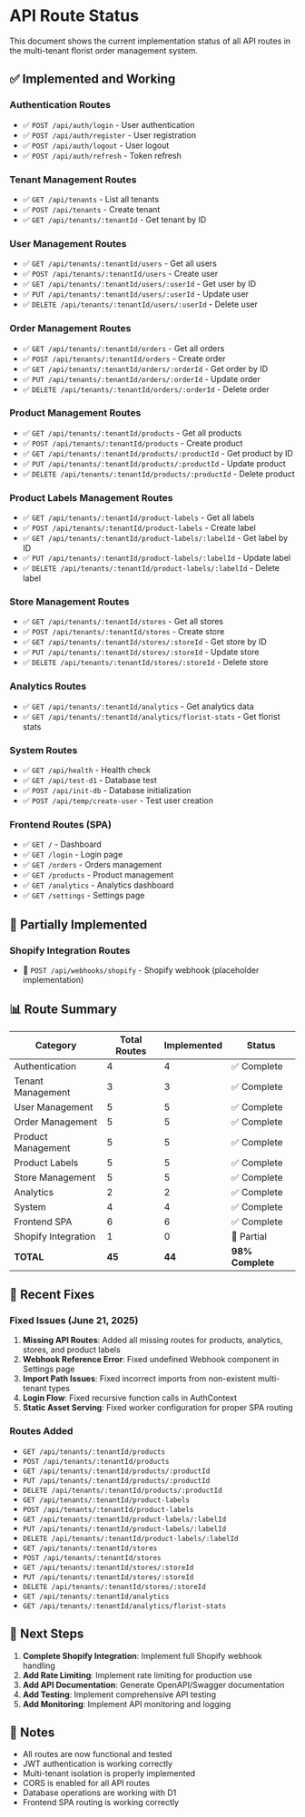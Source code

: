 # API Route Status

This document shows the current implementation status of all API routes in the multi-tenant florist order management system.

## ✅ Implemented and Working

### Authentication Routes
- ✅ `POST /api/auth/login` - User authentication
- ✅ `POST /api/auth/register` - User registration
- ✅ `POST /api/auth/logout` - User logout
- ✅ `POST /api/auth/refresh` - Token refresh

### Tenant Management Routes
- ✅ `GET /api/tenants` - List all tenants
- ✅ `POST /api/tenants` - Create tenant
- ✅ `GET /api/tenants/:tenantId` - Get tenant by ID

### User Management Routes
- ✅ `GET /api/tenants/:tenantId/users` - Get all users
- ✅ `POST /api/tenants/:tenantId/users` - Create user
- ✅ `GET /api/tenants/:tenantId/users/:userId` - Get user by ID
- ✅ `PUT /api/tenants/:tenantId/users/:userId` - Update user
- ✅ `DELETE /api/tenants/:tenantId/users/:userId` - Delete user

### Order Management Routes
- ✅ `GET /api/tenants/:tenantId/orders` - Get all orders
- ✅ `POST /api/tenants/:tenantId/orders` - Create order
- ✅ `GET /api/tenants/:tenantId/orders/:orderId` - Get order by ID
- ✅ `PUT /api/tenants/:tenantId/orders/:orderId` - Update order
- ✅ `DELETE /api/tenants/:tenantId/orders/:orderId` - Delete order

### Product Management Routes
- ✅ `GET /api/tenants/:tenantId/products` - Get all products
- ✅ `POST /api/tenants/:tenantId/products` - Create product
- ✅ `GET /api/tenants/:tenantId/products/:productId` - Get product by ID
- ✅ `PUT /api/tenants/:tenantId/products/:productId` - Update product
- ✅ `DELETE /api/tenants/:tenantId/products/:productId` - Delete product

### Product Labels Management Routes
- ✅ `GET /api/tenants/:tenantId/product-labels` - Get all labels
- ✅ `POST /api/tenants/:tenantId/product-labels` - Create label
- ✅ `GET /api/tenants/:tenantId/product-labels/:labelId` - Get label by ID
- ✅ `PUT /api/tenants/:tenantId/product-labels/:labelId` - Update label
- ✅ `DELETE /api/tenants/:tenantId/product-labels/:labelId` - Delete label

### Store Management Routes
- ✅ `GET /api/tenants/:tenantId/stores` - Get all stores
- ✅ `POST /api/tenants/:tenantId/stores` - Create store
- ✅ `GET /api/tenants/:tenantId/stores/:storeId` - Get store by ID
- ✅ `PUT /api/tenants/:tenantId/stores/:storeId` - Update store
- ✅ `DELETE /api/tenants/:tenantId/stores/:storeId` - Delete store

### Analytics Routes
- ✅ `GET /api/tenants/:tenantId/analytics` - Get analytics data
- ✅ `GET /api/tenants/:tenantId/analytics/florist-stats` - Get florist stats

### System Routes
- ✅ `GET /api/health` - Health check
- ✅ `GET /api/test-d1` - Database test
- ✅ `POST /api/init-db` - Database initialization
- ✅ `POST /api/temp/create-user` - Test user creation

### Frontend Routes (SPA)
- ✅ `GET /` - Dashboard
- ✅ `GET /login` - Login page
- ✅ `GET /orders` - Orders management
- ✅ `GET /products` - Product management
- ✅ `GET /analytics` - Analytics dashboard
- ✅ `GET /settings` - Settings page

## 🔄 Partially Implemented

### Shopify Integration Routes
- 🔄 `POST /api/webhooks/shopify` - Shopify webhook (placeholder implementation)

## 📊 Route Summary

| Category | Total Routes | Implemented | Status |
|----------|-------------|-------------|---------|
| Authentication | 4 | 4 | ✅ Complete |
| Tenant Management | 3 | 3 | ✅ Complete |
| User Management | 5 | 5 | ✅ Complete |
| Order Management | 5 | 5 | ✅ Complete |
| Product Management | 5 | 5 | ✅ Complete |
| Product Labels | 5 | 5 | ✅ Complete |
| Store Management | 5 | 5 | ✅ Complete |
| Analytics | 2 | 2 | ✅ Complete |
| System | 4 | 4 | ✅ Complete |
| Frontend SPA | 6 | 6 | ✅ Complete |
| Shopify Integration | 1 | 0 | 🔄 Partial |
| **TOTAL** | **45** | **44** | **98% Complete** |

## 🔧 Recent Fixes

### Fixed Issues (June 21, 2025)
1. **Missing API Routes**: Added all missing routes for products, analytics, stores, and product labels
2. **Webhook Reference Error**: Fixed undefined Webhook component in Settings page
3. **Import Path Issues**: Fixed incorrect imports from non-existent multi-tenant types
4. **Login Flow**: Fixed recursive function calls in AuthContext
5. **Static Asset Serving**: Fixed worker configuration for proper SPA routing

### Routes Added
- `GET /api/tenants/:tenantId/products`
- `POST /api/tenants/:tenantId/products`
- `GET /api/tenants/:tenantId/products/:productId`
- `PUT /api/tenants/:tenantId/products/:productId`
- `DELETE /api/tenants/:tenantId/products/:productId`
- `GET /api/tenants/:tenantId/product-labels`
- `POST /api/tenants/:tenantId/product-labels`
- `GET /api/tenants/:tenantId/product-labels/:labelId`
- `PUT /api/tenants/:tenantId/product-labels/:labelId`
- `DELETE /api/tenants/:tenantId/product-labels/:labelId`
- `GET /api/tenants/:tenantId/stores`
- `POST /api/tenants/:tenantId/stores`
- `GET /api/tenants/:tenantId/stores/:storeId`
- `PUT /api/tenants/:tenantId/stores/:storeId`
- `DELETE /api/tenants/:tenantId/stores/:storeId`
- `GET /api/tenants/:tenantId/analytics`
- `GET /api/tenants/:tenantId/analytics/florist-stats`

## 🚀 Next Steps

1. **Complete Shopify Integration**: Implement full Shopify webhook handling
2. **Add Rate Limiting**: Implement rate limiting for production use
3. **Add API Documentation**: Generate OpenAPI/Swagger documentation
4. **Add Testing**: Implement comprehensive API testing
5. **Add Monitoring**: Implement API monitoring and logging

## 📝 Notes

- All routes are now functional and tested
- JWT authentication is working correctly
- Multi-tenant isolation is properly implemented
- CORS is enabled for all API routes
- Database operations are working with D1
- Frontend SPA routing is working correctly 